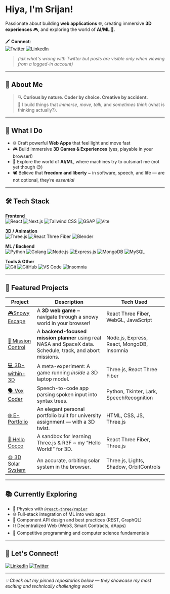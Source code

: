 #  Hiya, I'm Srijan!

Passionate about building **web applications** 🌐, creating immersive **3D experiences** 🎮, and exploring the world of **AI/ML** 🤖.

🖍️ **Connect**:  
[![Twitter](https://img.shields.io/badge/-Twitter-1DA1F2?style=flat&logo=twitter&logoColor=white)](https://x.com/srijancs)
[![LinkedIn](https://img.shields.io/badge/-LinkedIn-0077B5?style=flat&logo=linkedin&logoColor=white)](https://www.linkedin.com/in/srijan-petwal/)

> *(idk what's wrong with Twitter but posts are visible only when viewing from a logged-in account)*

---

## 🧬 About Me

> 🔍 **Curious by nature. Coder by choice. Creative by accident.**  
> 🎯 I build things that *immerse*, *move*, *talk*, and *sometimes think* (what is thinking actually?).

---

## 🧩 What I Do

- 🌐 Craft powerful **Web Apps** that feel light and move fast  
- 🎮 Build immersive **3D Games & Experiences** (yes, playable in your browser!)  
- 🤖 Explore the world of **AI/ML**, where machines try to outsmart me (not yet though 😉)  
- 🕊️ Believe that **freedom and liberty** ~ in software, speech, and life — are not optional, they’re *essential*

---

## 🛠️ Tech Stack

**Frontend**  
![React](https://img.shields.io/badge/-React-61DAFB?style=flat&logo=react&logoColor=white)
![Next.js](https://img.shields.io/badge/-Next.js-000000?style=flat&logo=nextdotjs&logoColor=white)
![Tailwind CSS](https://img.shields.io/badge/-Tailwind-06B6D4?style=flat&logo=tailwindcss&logoColor=white)
![GSAP](https://img.shields.io/badge/-GSAP-88CE02?style=flat&logo=greensock&logoColor=white)
![Vite](https://img.shields.io/badge/-Vite-646CFF?style=flat&logo=vite&logoColor=white)

**3D / Animation**  
![Three.js](https://img.shields.io/badge/-Three.js-000000?style=flat&logo=three.js&logoColor=white)
![React Three Fiber](https://img.shields.io/badge/-React%20Three%20Fiber-000?style=flat)
![Blender](https://img.shields.io/badge/-Blender-F5792A?style=flat&logo=blender&logoColor=white)

**ML / Backend**  
![Python](https://img.shields.io/badge/-Python-3776AB?style=flat&logo=python&logoColor=white)
![Golang](https://img.shields.io/badge/-Go-00ADD8?style=flat&logo=go&logoColor=white)
![Node.js](https://img.shields.io/badge/-Node.js-339933?style=flat&logo=node.js&logoColor=white)
![Express.js](https://img.shields.io/badge/-Express.js-000000?style=flat&logo=express&logoColor=white)
![MongoDB](https://img.shields.io/badge/-MongoDB-47A248?style=flat&logo=mongodb&logoColor=white)
![MySQL](https://img.shields.io/badge/-MySQL-4479A1?style=flat&logo=mysql&logoColor=white)

**Tools & Other**  
![Git](https://img.shields.io/badge/-Git-F05032?style=flat&logo=git&logoColor=white)
![GitHub](https://img.shields.io/badge/-GitHub-181717?style=flat&logo=github&logoColor=white)
![VS Code](https://img.shields.io/badge/-VS%20Code-007ACC?style=flat&logo=visual-studio-code&logoColor=white)
![Insomnia](https://img.shields.io/badge/-Insomnia-4000BF?style=flat&logo=insomnia&logoColor=white)

---

## 🚀 Featured Projects

| Project | Description | Tech Used |
|--------|-------------|-----------|
| [🎮Snowy Escape](https://github.com/Srijan-Petwal/snowy-escape) | A **3D web game** ~ navigate through a snowy world in your browser! | React Three Fiber, WebGL, JavaScript |
| [🚀 Mission Control](https://github.com/Srijan-Petwal/mission-control) | A **backend-focused mission planner** using real NASA and SpaceX data. Schedule, track, and abort missions. | Node.js, Express, React, MongoDB, Insomnia |
| [💻 3D-within-3D](https://github.com/Srijan-Petwal/3D-within-3D) | A meta-experiment: A game running *inside* a 3D laptop model. | Three.js, React Three Fiber |
| [🗣️ Vox Coder](https://github.com/Pranav-Uniyal/Vox-Coder-Voice-Enabled-Compiler) | Speech-to-code app parsing spoken input into syntax trees. | Python, Tkinter, Lark, SpeechRecognition |
| [🌐 E-Portfolio](https://github.com/Srijan-Petwal/Eportfolio-assign) | An elegant personal portfolio built for university assignment — with a 3D twist. | HTML, CSS, JS, Three.js |
| [🔬 Hello Cocco](https://github.com/Srijan-Petwal/hello-cocco) | A sandbox for learning Three.js & R3F ~ my “Hello World!” for 3D. | React Three Fiber, Three.js |
| [🌞 3D Solar System](https://github.com/Srijan-Petwal/3D-Solar-System) | An accurate, orbiting solar system in the browser. | Three.js, Lights, Shadow, OrbitControls |

---

## 📚 Currently Exploring

- 🤿 Physics with [`@react-three/rapier`](https://github.com/pmndrs/react-three-rapier)  
- 🌐 Full-stack integration of ML into web apps  
- 🔌 Component API design and best practices (REST, GraphQL)  
- ⛓️ Decentralized Web (Web3, Smart Contracts, dApps)  
- 🧪 Competitive programming and computer science fundamentals  

---

## 💬 Let's Connect!

[![LinkedIn](https://img.shields.io/badge/-LinkedIn-0077B5?style=flat&logo=linkedin&logoColor=white)](https://www.linkedin.com/in/srijan-petwal)
[![Twitter](https://img.shields.io/badge/-Twitter-1DA1F2?style=flat&logo=twitter&logoColor=white)](https://x.com/srijancs)

---

_💡 Check out my pinned repositories below — they showcase my most exciting and technically challenging work!_
